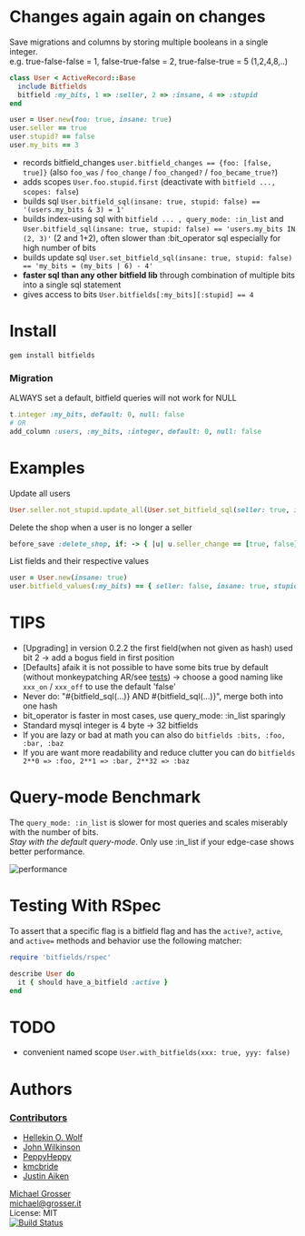 # Changes again again on changes
Save migrations and columns by storing multiple booleans in a single integer.<br/>
e.g. true-false-false = 1, false-true-false = 2,  true-false-true = 5 (1,2,4,8,..)

```ruby
class User < ActiveRecord::Base
  include Bitfields
  bitfield :my_bits, 1 => :seller, 2 => :insane, 4 => :stupid
end

user = User.new(foo: true, insane: true)
user.seller == true
user.stupid? == false
user.my_bits == 3
```

 - records bitfield_changes `user.bitfield_changes == {foo: [false, true]}` (also `foo_was` / `foo_change` / `foo_changed?` / `foo_became_true?`)
 - adds scopes `User.foo.stupid.first` (deactivate with `bitfield ..., scopes: false`)
 - builds sql `User.bitfield_sql(insane: true, stupid: false) == '(users.my_bits & 3) = 1'`
 - builds index-using sql with `bitfield ... , query_mode: :in_list` and `User.bitfield_sql(insane: true, stupid: false) == 'users.my_bits IN (2, 3)'` (2 and 1+2), often slower than :bit_operator sql especially for high number of bits
 - builds update sql `User.set_bitfield_sql(insane: true, stupid: false) == 'my_bits = (my_bits | 6) - 4'`
 - **faster sql than any other bitfield lib** through combination of multiple bits into a single sql statement
 - gives access to bits `User.bitfields[:my_bits][:stupid] == 4`

Install
=======

```
gem install bitfields
```

### Migration
ALWAYS set a default, bitfield queries will not work for NULL

```ruby
t.integer :my_bits, default: 0, null: false
# OR
add_column :users, :my_bits, :integer, default: 0, null: false
```

Examples
========
Update all users

```ruby
User.seller.not_stupid.update_all(User.set_bitfield_sql(seller: true, insane: true))
```

Delete the shop when a user is no longer a seller

```ruby
before_save :delete_shop, if: -> { |u| u.seller_change == [true, false]}
```

List fields and their respective values

```ruby
user = User.new(insane: true)
user.bitfield_values(:my_bits) == { seller: false, insane: true, stupid: false }
```

TIPS
====
 - [Upgrading] in version 0.2.2 the first field(when not given as hash) used bit 2 -> add a bogus field in first position
 - [Defaults] afaik it is not possible to have some bits true by default (without monkeypatching AR/see [tests](https://github.com/grosser/bitfields/commit/2170dc546e2c4f1187089909a80e8602631d0796)) -> choose a good naming like `xxx_on` / `xxx_off` to use the default 'false'
 - Never do: "#{bitfield_sql(...)} AND #{bitfield_sql(...)}", merge both into one hash
 - bit_operator is faster in most cases, use query_mode: :in_list sparingly
 - Standard mysql integer is 4 byte -> 32 bitfields
 - If you are lazy or bad at math you can also do `bitfields :bits, :foo, :bar, :baz`
 - If you are want more readability and reduce clutter you can do `bitfields 2**0 => :foo, 2**1 => :bar, 2**32 => :baz`

Query-mode Benchmark
=========
The `query_mode: :in_list` is slower for most queries and scales miserably with the number of bits.<br/>
*Stay with the default query-mode*. Only use :in_list if your edge-case shows better performance.

![performance](http://chart.apis.google.com/chart?chtt=bit-operator+vs+IN+--+with+index&chd=s:CEGIKNPRUW,DEHJLOQSVX,CFHKMPSYXZ,DHJMPSVYbe,DHLPRVZbfi,FKOUZeinsx,FLQWbglqw2,HNTZfkqw19,BDEGHJLMOP,BDEGIKLNOQ,BDFGIKLNPQ,BDFGILMNPR,BDFHJKMOQR,BDFHJLMOQS,BDFHJLNPRT,BDFHJLNPRT&chxt=x,y&chxl=0:|100K|200K|300K|400K|500K|600K|700K|800K|900K|1000K|1:|0|1441.671ms&cht=lc&chs=600x500&chdl=2bits+%28in%29|3bits+%28in%29|4bits+%28in%29|6bits+%28in%29|8bits+%28in%29|10bits+%28in%29|12bits+%28in%29|14bits+%28in%29|2bits+%28bit%29|3bits+%28bit%29|4bits+%28bit%29|6bits+%28bit%29|8bits+%28bit%29|10bits+%28bit%29|12bits+%28bit%29|14bits+%28bit%29&chco=0000ff,0000ee,0000dd,0000cc,0000bb,0000aa,000099,000088,ff0000,ee0000,dd0000,cc0000,bb0000,aa0000,990000,880000)

Testing With RSpec
=========

To assert that a specific flag is a bitfield flag and has the `active?`, `active`, and `active=` methods and behavior use the following matcher:

````ruby
require 'bitfields/rspec'

describe User do
  it { should have_a_bitfield :active }
end
````

TODO
====
 - convenient named scope `User.with_bitfields(xxx: true, yyy: false)`

Authors
=======
### [Contributors](http://github.com/grosser/bitfields/contributors)
 - [Hellekin O. Wolf](https://github.com/hellekin)
 - [John Wilkinson](https://github.com/jcwilk)
 - [PeppyHeppy](https://github.com/peppyheppy)
 - [kmcbride](https://github.com/kmcbride)
 - [Justin Aiken](https://github.com/JustinAiken)

[Michael Grosser](http://grosser.it)<br/>
michael@grosser.it<br/>
License: MIT<br/>
[![Build Status](https://travis-ci.org/grosser/bitfields.png)](https://travis-ci.org/grosser/bitfields)


